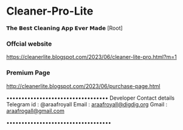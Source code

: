 # Cleaner-Pro-Lite
𝗧𝗵𝗲 𝗕𝗲𝘀𝘁 𝗖𝗹𝗲𝗮𝗻𝗶𝗻𝗴 𝗔𝗽𝗽 𝗘𝘃𝗲𝗿 𝗠𝗮𝗱𝗲 [Root]

### Offcial website
https://cleanerlite.blogspot.com/2023/06/cleaner-lite-pro.html?m=1
### Premium Page
http://cleanerlite.blogspot.com/2023/06/purchase-page.html

••••••••••••••••••••••••••••••••••
Developer Contact details
Telegram id : @araafroyall
Email : araafroyall@digdig.org
Gmail : araafrogall@gmail.com

•••••••••••••••••••••••••••••••••••
